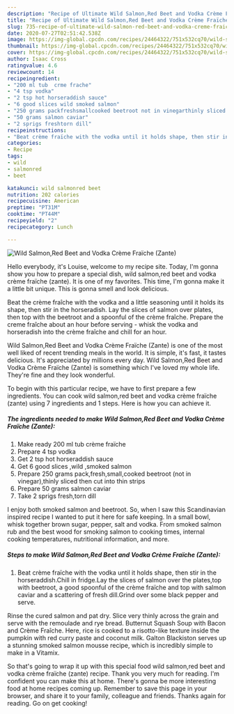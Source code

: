 ```yaml
---
description: "Recipe of Ultimate Wild Salmon,Red Beet and Vodka Crème Fraïche (Zante)"
title: "Recipe of Ultimate Wild Salmon,Red Beet and Vodka Crème Fraïche (Zante)"
slug: 735-recipe-of-ultimate-wild-salmon-red-beet-and-vodka-creme-fraiche-zante
date: 2020-07-27T02:51:42.538Z
image: https://img-global.cpcdn.com/recipes/24464322/751x532cq70/wild-salmonred-beet-and-vodka-creme-fraiche-zante-recipe-main-photo.jpg
thumbnail: https://img-global.cpcdn.com/recipes/24464322/751x532cq70/wild-salmonred-beet-and-vodka-creme-fraiche-zante-recipe-main-photo.jpg
cover: https://img-global.cpcdn.com/recipes/24464322/751x532cq70/wild-salmonred-beet-and-vodka-creme-fraiche-zante-recipe-main-photo.jpg
author: Isaac Cross
ratingvalue: 4.6
reviewcount: 14
recipeingredient:
- "200 ml tub  crme frache"
- "4 tsp vodka"
- "2 tsp hot horseraddish sauce"
- "6 good slices wild smoked salmon"
- "250 grams packfreshsmallcooked beetroot not in vinegarthinly sliced then cut into thin strips"
- "50 grams salmon caviar"
- "2 sprigs freshtorn dill"
recipeinstructions:
- "Beat crème fraïche with the vodka until it holds shape, then stir in  the horseraddish.Chill in fridge.Lay the slices of salmon over the plates,top with beetroot, a good spoonful of the crème fraïche and top with salmon caviar and a scattering of fresh dill.Grind over some black pepper and serve."
categories:
- Recipe
tags:
- wild
- salmonred
- beet

katakunci: wild salmonred beet 
nutrition: 202 calories
recipecuisine: American
preptime: "PT31M"
cooktime: "PT44M"
recipeyield: "2"
recipecategory: Lunch

---
```



![Wild Salmon,Red Beet and Vodka Crème Fraïche (Zante)](https://img-global.cpcdn.com/recipes/24464322/751x532cq70/wild-salmonred-beet-and-vodka-creme-fraiche-zante-recipe-main-photo.jpg)

Hello everybody, it's Louise, welcome to my recipe site. Today, I'm gonna show you how to prepare a special dish, wild salmon,red beet and vodka crème fraïche (zante). It is one of my favorites. This time, I'm gonna make it a little bit unique. This is gonna smell and look delicious.

Beat the crème fraîche with the vodka and a little seasoning until it holds its shape, then stir in the horseradish. Lay the slices of salmon over plates, then top with the beetroot and a spoonful of the crème fraîche. Prepare the creme fraîche about an hour before serving - whisk the vodka and horseradish into the crème fraîche and chill for an hour.

Wild Salmon,Red Beet and Vodka Crème Fraïche (Zante) is one of the most well liked of recent trending meals in the world. It is simple, it's fast, it tastes delicious. It's appreciated by millions every day. Wild Salmon,Red Beet and Vodka Crème Fraïche (Zante) is something which I've loved my whole life. They're fine and they look wonderful.


To begin with this particular recipe, we have to first prepare a few ingredients. You can cook wild salmon,red beet and vodka crème fraïche (zante) using 7 ingredients and 1 steps. Here is how you can achieve it.

<!--inarticleads1-->

##### The ingredients needed to make Wild Salmon,Red Beet and Vodka Crème Fraïche (Zante):

1. Make ready 200 ml tub  crème fraïche
1. Prepare 4 tsp vodka
1. Get 2 tsp hot horseraddish sauce
1. Get 6 good slices ,wild ,smoked salmon
1. Prepare 250 grams pack,fresh,small,cooked beetroot (not in vinegar),thinly sliced then cut into thin strips
1. Prepare 50 grams salmon caviar
1. Take 2 sprigs fresh,torn dill


I enjoy both smoked salmon and beetroot. So, when I saw this Scandinavian inspired recipe I wanted to put it here for safe keeping. In a small bowl, whisk together brown sugar, pepper, salt and vodka. From smoked salmon rub and the best wood for smoking salmon to cooking times, internal cooking temperatures, nutritional information, and more. 

<!--inarticleads2-->

##### Steps to make Wild Salmon,Red Beet and Vodka Crème Fraïche (Zante):

1. Beat crème fraïche with the vodka until it holds shape, then stir in  the horseraddish.Chill in fridge.Lay the slices of salmon over the plates,top with beetroot, a good spoonful of the crème fraïche and top with salmon caviar and a scattering of fresh dill.Grind over some black pepper and serve.


Rinse the cured salmon and pat dry. Slice very thinly across the grain and serve with the remoulade and rye bread. Butternut Squash Soup with Bacon and Crème Fraîche. Here, rice is cooked to a risotto-like texture inside the pumpkin with red curry paste and coconut milk. Galton Blackiston serves up a stunning smoked salmon mousse recipe, which is incredibly simple to make in a Vitamix. 

So that's going to wrap it up with this special food wild salmon,red beet and vodka crème fraïche (zante) recipe. Thank you very much for reading. I'm confident you can make this at home. There's gonna be more interesting food at home recipes coming up. Remember to save this page in your browser, and share it to your family, colleague and friends. Thanks again for reading. Go on get cooking!
